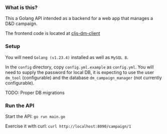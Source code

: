 ### What is this?

This a Golang API intended as a backend for a web app that manages a D&D campaign. 

The frontend code is located at [cljs-dm-client](https://github.com/foilofbob/cljs-dm-client)

### Setup
You will need `Golang (v1.23.4)` installed as well as `MySQL 8`.

In the `config` directory, copy `config.yml.example` as `config.yml`. 
You will need to supply the password for local DB, it is expecting to use the user `dm_tool` (configurable) 
and the database `dm_campaign_manager` (not currently configurable). 

TODO: Proper DB migrations

### Run the API

Start the API: `go run main.go`

Exercise it with curl: `curl http://localhost:8090/campaign/1`
